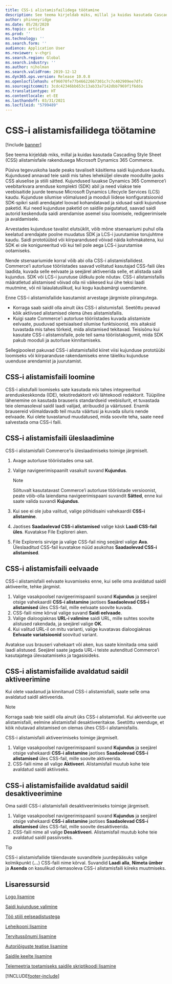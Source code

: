 ```yaml
---
title: CSS-i alistamisfailidega töötamine
description: See teema kirjeldab miks, millal ja kuidas kasutada Cascading Style Sheet (CSS) alistamisfaile rakendusega Microsoft Dynamics 365 Commerce.
author: phinneyridge
ms.date: 05/28/2020
ms.topic: article
ms.prod: ''
ms.technology: ''
ms.search.form: ''
audience: Application User
ms.reviewer: v-chgri
ms.search.region: Global
ms.search.industry: ''
ms.author: niholman
ms.search.validFrom: 2019-12-12
ms.dyn365.ops.version: Release 10.0.8
ms.openlocfilehash: ef96070fe77b46622667301c7c7c402909ee7dfc
ms.sourcegitcommit: 3cdc42346bb653c13ab33a7142dbb7969f1f6dda
ms.translationtype: HT
ms.contentlocale: et-EE
ms.lasthandoff: 03/31/2021
ms.locfileid: "5799489"
---
```

# <a name="work-with-css-override-files"></a>CSS-i alistamisfailidega töötamine

[!include [banner](includes/banner.md)]

See teema kirjeldab miks, millal ja kuidas kasutada Cascading Style Sheet (CSS) alistamisfaile rakendusega Microsoft Dynamics 365 Commerce.

Püsiva tegevuskoha laade peaks tavaliselt käsitlema saidi kujunduse kaudu. Kujundused annavad teie saidi mis tahes leheküljel olevate moodulite jaoks CSS aluselise ja stiili sätted. Kujundused luuakse Dynamics 365 Commerce’i veebitarkvara arenduse komplekti (SDK) abil ja need viiakse teie veebisaitide juurde teenuse Microsoft Dynamics Lifecycle Services (LCS) kaudu. Kujunduse silumise võimalused ja mooduli liidese konfiguratsioonid SDK-spikri saidi arendajatel loovad kohandatavad ja sidusad saidi kujunduse paketid. Kui need kujunduse paketid on saidile paigutatud, saavad saidi autorid keskenduda saidi arendamise asemel sisu loomisele, redigeerimisele ja avaldamisele.

Arvestades kujunduse tavalist elutsüklit, võib mõne stsenaariumi puhul olla keelatud arendajate poolne muudatus SDK ja LCS-i juurutamise torujuhtme kaudu. Saidi prototüübid või kiirparandused võivad näida kohmakatena, kui SDK ei ole konigureeritud või kui teil pole aega LCS-i juurutamise ootamiseks.

Nende stsenaariumide korral võib abi olla CSS-i alistamisfailidest. Commerce’i autorluse tööriistades saavad volitatud kasutajad CSS-faili üles laadida, kuvada selle eelvaate ja seejärel aktiveerida selle, et alistada saidi kujundus. SDK või LCS-i juurutuse üldkulu pole nõutav. CSS-i alistamisfailis määratletud alistamised võivad olla nii väikesed kui ühe teksi laadi muutmine, või nii laiaulatuslikud, kui kogu kaubamärgi uuendamine.

Enne CSS-i alistamisfailide kasutamist arvestage järgmiste piirangutega.

- Korraga saab saidil olla ainult üks CSS-i alistumisfail. Seetõttu peavad kõik aktiivsed alistamised olema ühes alistamisfailis.
- Kuigi saate Commerce’i autorluse tööriistades kuvada alistamiste eelvaate, puuduvad spetsiaalsed silumise funktsioonid, mis aitaksid tuvastada mis tahes tõrkeid, mida alistamised tekitavad. Teisisõnu kui kasutate CSS-i alistamisfaile, pole teil sama tööriistakogumit, mida SDK pakub mooduli ja autorluse kinnitamiseks.

Sellegipoolest pakuvad CSS-i alistamisfailid kiiret viisi kujunduse prototüübi loomiseks või kiirparanduse rakendamiseks enne täieliku kujunduse uuenduse arendamist ja juurutamist.

## <a name="create-a-css-override-file"></a>CSS-i alistamisfaili loomine

CSS-i alistufaili loomiseks sate kasutada mis tahes integreeritud arenduskeskkonda (IDE), tekstiredaktorit või lähtekoodi redaktorit. Tüüpiline lähenemine on kasutada brauseris standardseid veebisilurit, et tuvastada teie olemasoleval saidil laadi valijad, atribuudid ja väärtused. Enamik brausereid võimaldavadb teil muuta väärtusi ja kuvada siluris nende eelvaade. Kui olete tuvastanud muudatused, mida soovite teha, saate need salvestada oma CSS-i faili.

## <a name="upload-a-css-override-file"></a>CSS-i alistamisfaili üleslaadimine

CSS-i alistamisfaili Commerce’is üleslaadimiseks toimige järgmiselt.

1. Avage autorluse tööriistades oma sait.
1. Valige navigeerimispaanilt vasakult suvand **Kujundus**.

    > [!NOTE]
    > Sõltuvalt kasutatavast Commerce’i autorluse tööriistade versioonist, peate võib-olla laiendama navigeerimispaani suvandit **Sätted**, enne kui saate valida suvandi **Kujundus**.

1. Kui see ei ole juba valitud, valige põhidisaini vahekaardil **CSS-i alistamine**.
1. Jaotises **Saadaolevad CSS-i alistamised** valige käsk **Laadi CSS-fail üles**. Kuvatakse File Exploreri aken.
1. File Exploreris sirvige ja valige CSS-fail ning seejärel valige **Ava**. Üleslaaditud CSS-fail kuvatakse nüüd asukohas **Saadaolevad CSS-i alistamised**.

## <a name="preview-a-css-override-file"></a>CSS-i alistamisfaili eelvaade

CSS-i alistamisfaili eelvaate kuvamiseks enne, kui selle oma avaldatud saidil aktiveerite, tehke järgmist.

1. Valige vasakpoolsel navigeerimispaanil suvand **Kujundus** ja seejärel otsige vahekaardil **CSS-i alistamine** jaotises **Saadaolevad CSS-i alistamised** üles CSS-fail, mille eelvaate soovite kuvada.
1. CSS-faili nime kõrval valige suvand **Saidi eelvaade**.
1. Valige dialoogiaknas **URL-i valimine** saidi URL, mille suhtes soovite alistused rakendada, ja seejärel valige **OK**.
1. Kui valitud URL-il on mitu varianti, valige kuvatavas dialoogiaknas **Eelvaate variatsioonid** soovitud variant.

Avatakse uus brauseri vahekaart või aken, kus saate kinnitada oma saidi laadi alistused. Seejärel saate jagada URL-i teiste autenditud Commerce’i kasutajatega ülevaatamiseks ja tagasisideks.

## <a name="activate-a-css-override-file-on-your-live-site"></a>CSS-i alistamisfailide avaldatud saidil aktiveerimine

Kui olete vaadanud ja kinnitanud CSS-i alistamisfaili, saate selle oma avaldatud saidil aktiveerida.

> [!NOTE]
> Korraga saab teie saidil olla ainult üks CSS-i alistamisfail. Kui aktiveerite uue alistamisfaili, eelmine alistamisfail desaktiveeritakse. Seetõttu veenduge, et kõik nõutavad alistamised on olemas ühes CSS-i alistamisfailis.

CSS-i alistamisfaili aktiveerimiseks toimige järgmiselt.

1. Valige vasakpoolsel navigeerimispaanil suvand **Kujundus** ja seejärel otsige vahekaardi **CSS-i alistamine** jaotises **Saadaolevad CSS-i alistamised** üles CSS-fail, mille soovite aktiveerida.
1. CSS-faili nime all valige **Aktiveeri**. Alistamisfail muutub kohe teie avaldatud saidil aktiivseks.

## <a name="deactivate-a-css-override-file-on-your-live-site"></a>CSS-i alistamisfailide avaldatud saidil desaktiveerimine

Oma saidil CSS-i alistamisfaili desaktiveerimiseks toimige järgmiselt.

1. Valige vasakpoolsel navigeerimispaanil suvand **Kujundus** ja seejärel otsige vahekaardi **CSS-i alistamine** jaotises **Saadaolevad CSS-i alistamised** üles CSS-fail, mille soovite desaktiveerida.
1. CSS-faili nime all valige **Desaktiveeri**. Alistamisfail muutub kohe teie avaldatud saidil passiivseks.

> [!TIP]
> CSS-i alistamisfailide täiendavate suvanditele juurdepääsuks valige kolmikpunkt (**...**) CSS-faili nime kõrval. Suvandid **Laadi alla**, **Nimeta ümber** ja **Asenda** on kasulikud olemasoleva CSS-i alistamisfaili kiireks muutmiseks.

## <a name="additional-resources"></a>Lisaressursid

[Logo lisamine](add-logo.md)

[Saidi kujunduse valimine](select-site-theme.md)

[Töö stiili eelseadistustega](style-presets.md)

[Leheikooni lisamine](add-favicon.md)

[Tervitussõnumi lisamine](add-welcome-message.md)

[Autoriõiguste teatise lisamine](add-copyright-notice.md)

[Saidile keelte lisamine](add-languages-to-site.md)

[Telemeetria toetamiseks saidile skriptikoodi lisamine](add-telemetry.md)


[!INCLUDE[footer-include](../includes/footer-banner.md)]
